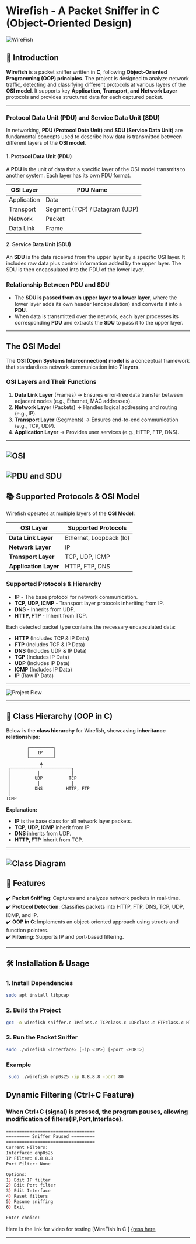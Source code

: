 # Wirefish - A Packet Sniffer in C (Object-Oriented Design)
![WireFish](images/WireFish.png)
## 📌 Introduction
**Wirefish** is a packet sniffer written in **C**, following **Object-Oriented Programming (OOP) principles**. The project is designed to analyze network traffic, detecting and classifying different protocols at various layers of the **OSI model**. It supports key **Application, Transport, and Network Layer** protocols and provides structured data for each captured packet.

---
### **Protocol Data Unit (PDU) and Service Data Unit (SDU)**  
In networking, **PDU (Protocol Data Unit)** and **SDU (Service Data Unit)** are fundamental concepts used to describe how data is transmitted between different layers of the **OSI model**.

#### **1. Protocol Data Unit (PDU)**  
A **PDU** is the unit of data that a specific layer of the OSI model transmits to another system. Each layer has its own PDU format.  

| OSI Layer | PDU Name |
|-----------|---------|
| Application | Data |
| Transport | Segment (TCP) / Datagram (UDP) |
| Network | Packet |
| Data Link | Frame |

#### **2. Service Data Unit (SDU)**  
An **SDU** is the data received from the upper layer by a specific OSI layer. It includes raw data plus control information added by the upper layer. The SDU is then encapsulated into the PDU of the lower layer.

### **Relationship Between PDU and SDU**  
- The **SDU is passed from an upper layer to a lower layer**, where the lower layer adds its own header (encapsulation) and converts it into a **PDU**.  
- When data is transmitted over the network, each layer processes its corresponding **PDU** and extracts the **SDU** to pass it to the upper layer.

---

## **The OSI Model**
The **OSI (Open Systems Interconnection) model** is a conceptual framework that standardizes network communication into **7 layers**.  

### **OSI Layers and Their Functions**
1. **Data Link Layer** (Frames) → Ensures error-free data transfer between adjacent nodes (e.g., Ethernet, MAC addresses).
2. **Network Layer** (Packets) → Handles logical addressing and routing (e.g., IP).
3. **Transport Layer** (Segments) → Ensures end-to-end communication (e.g., TCP, UDP).
4. **Application Layer** → Provides user services (e.g., HTTP, FTP, DNS).

---
![OSI](images/OSI.png)
---
![PDU and SDU](images/PDU_SDU.png)
---
## 📚 Supported Protocols & OSI Model
Wirefish operates at multiple layers of the **OSI Model**:

| **OSI Layer**       | **Supported Protocols** |
|---------------------|------------------------|
| **Data Link Layer** | Ethernet, Loopback (lo) |
| **Network Layer**   | IP                      |
| **Transport Layer** | TCP, UDP, ICMP         |
| **Application Layer** | HTTP, FTP, DNS       |

### **Supported Protocols & Hierarchy**
- **IP** - The base protocol for network communication.
- **TCP, UDP, ICMP** - Transport layer protocols inheriting from IP.
- **DNS** - Inherits from UDP.
- **HTTP, FTP** - Inherit from TCP.

Each detected packet type contains the necessary encapsulated data:
- **HTTP** (Includes TCP & IP Data)
- **FTP** (Includes TCP & IP Data)
- **DNS** (Includes UDP & IP Data)
- **TCP** (Includes IP Data)
- **UDP** (Includes IP Data)
- **ICMP** (Includes IP Data)
- **IP** (Raw IP Data)

---
![Project Flow](images/Project_Flow.png)

---

## 🎨 **Class Hierarchy (OOP in C)**

Below is the **class hierarchy** for Wirefish, showcasing **inheritance relationships**:

```plaintext
        ┌─────────┐
        │   IP    │
        └─────────┘
             ▲
 ┌───────────┴───────────┐
 │          │            │
 │         UDP          TCP
 │          │            │
 │         DNS         HTTP, FTP
 │
ICMP
```

**Explanation:**
- **IP** is the base class for all network layer packets.
- **TCP, UDP, ICMP** inherit from IP.
- **DNS** inherits from UDP.
- **HTTP, FTP** inherit from TCP.

---
![Class Diagram](images/class.png)
---

## 🚀 Features
✔️ **Packet Sniffing**: Captures and analyzes network packets in real-time.  
✔️ **Protocol Detection**: Classifies packets into HTTP, FTP, DNS, TCP, UDP, ICMP, and IP.  
✔️ **OOP in C**: Implements an object-oriented approach using structs and function pointers.  
✔️ **Filtering**: Supports IP and port-based filtering.  


---

## 🛠️ Installation & Usage
### **1. Install Dependencies**
```sh
sudo apt install libpcap
```

### **2. Build the Project**
```sh
gcc -o wirefish sniffer.c IPclass.c TCPclass.c UDPclass.c FTPclass.c HTTPclass.c DNSclass.c ICMPclass.c -lpcap
```
### **3. Run the Packet Sniffer**
```sh
sudo ./wirefish <interface> [-ip <IP>] [-port <PORT>]
```
### **Example**
```sh
 sudo ./wirefish enp0s25 -ip 8.8.8.8 -port 80
```


## Dynamic Filtering (Ctrl+C Feature)

### When **Ctrl+C** (signal) is pressed, the program pauses, allowing modification of filters(IP,Port,Interface).
```sh
==================================
========= Sniffer Paused =========
==================================
Current Filters:
Interface: enp0s25
IP Filter: 8.8.8.8
Port Filter: None

Options:
1) Edit IP filter
2) Edit Port filter
3) Edit Interface
4) Reset filters
5) Resume sniffing
6) Exit

Enter choice:
```
Here Is the link for video for testing [WireFish In C ]
[{ress here](https://drive.google.com/file/d/1yq-oMuAJXUwZTHCU7lnZeaccXeTkDXG3/view?usp=sharing)

---





